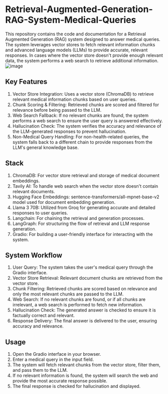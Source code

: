 # Retrieval-Augmented-Generation-RAG-System-Medical-Queries
This repository contains the code and documentation for a Retrieval Augmented Generation (RAG) system designed to answer medical queries. The system leverages vector stores to fetch relevant information chunks and advanced language models (LLMs) to provide accurate, relevant responses. In cases where the vector store doesn't provide enough relevant data, the system performs a web search to retrieve additional information.
![image](https://github.com/user-attachments/assets/8d8812da-9f88-40fc-b200-81ffcd27e705)

## Key Features
1. Vector Store Integration: Uses a vector store (ChromaDB) to retrieve relevant medical information chunks based on user queries.
2. Chunk Scoring & Filtering: Retrieved chunks are scored and filtered for relevance before being passed to the LLM.
3. Web Search Fallback: If no relevant chunks are found, the system performs a web search to ensure the user query is answered effectively.
4. Hallucination Check: The system verifies the accuracy and relevance of the LLM-generated responses to prevent hallucination.
5. Non-Medical Query Handling: For non-health-related queries, the system falls back to a different chain to provide responses from the LLM's general knowledge base.
## Stack
1. ChromaDB: For vector store retrieval and storage of medical document embeddings.
2. Tavily AI: To handle web search when the vector store doesn't contain relevant documents.
3. Hugging Face Embeddings: sentence-transformers/all-mpnet-base-v2 model used for document embedding generation.
4. Llama 3 70B: Utilized from Groq for generating accurate and detailed responses to user queries.
5. Langchain: For chaining the retrieval and generation processes.
6. LangGraph: For structuring the flow of retrieval and LLM response generation.
7. Gradio: For building a user-friendly interface for interacting with the system.
## System Workflow
1. User Query: The system takes the user's medical query through the Gradio interface.
2. Vector Store Retrieval: Relevant document chunks are retrieved from the vector store.
3. Chunk Filtering: Retrieved chunks are scored based on relevance and only the most relevant chunks are passed to the LLM.
4. Web Search: If no relevant chunks are found, or if all chunks are irrelevant, a web search is performed to fetch new information.
5. Hallucination Check: The generated answer is checked to ensure it is factually correct and relevant.
6. Response Delivery: The final answer is delivered to the user, ensuring accuracy and relevance.

## Usage
1. Open the Gradio interface in your browser.
2. Enter a medical query in the input field.
3. The system will fetch relevant chunks from the vector store, filter them, and pass them to the LLM.
4. If no relevant information is found, the system will search the web and provide the most accurate response possible.
5. The final response is checked for hallucination and displayed.

